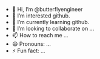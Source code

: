 - 👋 Hi, I’m @butterflyengineer
- 👀 I’m interested github.
- 🌱 I’m currently learning github.
- 💞️ I’m looking to collaborate on ...
- 📫 How to reach me ...
- 😄 Pronouns: ...
- ⚡ Fun fact: ...

<!---
butterflyengineer/butterflyengineer is a ✨ special ✨ repository because its `README.md` (this file) appears on your GitHub profile.
You can click the Preview link to take a look at your changes.
--->
